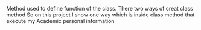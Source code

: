 Method used to define function of the class.
There two ways of creat class method 
So on this project I show one way which is inside class method
that execute my Academic personal information 
